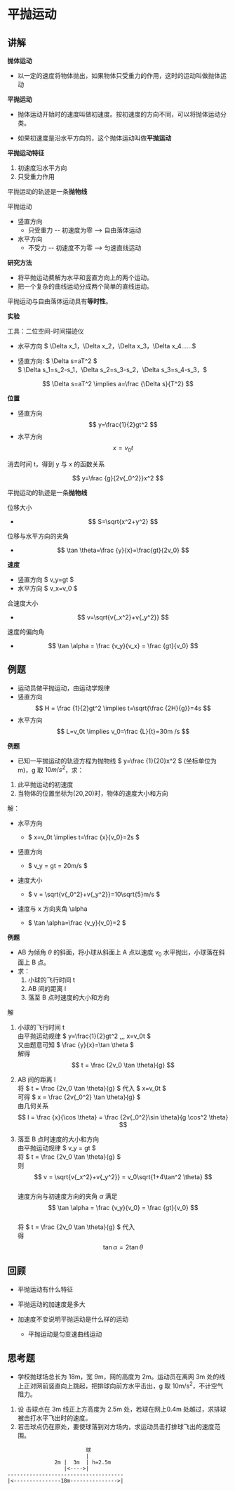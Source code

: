 # 平抛运动

## 讲解

**抛体运动**

- 以一定的速度将物体抛出，如果物体只受重力的作用，这时的运动叫做抛体运动

**平抛运动**

- 抛体运动开始时的速度叫做初速度。按初速度的方向不同，可以将抛体运动分类。

- 如果初速度是沿水平方向的，这个抛体运动叫做**平抛运动**

**平抛运动特征**

1. 初速度沿水平方向
1. 只受重力作用

平抛运动的轨迹是一条**抛物线**

平抛运动
- 竖直方向
  - 只受重力 -- 初速度为零 --> 自由落体运动
- 水平方向
  - 不受力 -- 初速度不为零 --> 匀速直线运动

**研究方法**

- 将平抛运动费解为水平和竖直方向上的两个运动。
- 把一个复杂的曲线运动分成两个简单的直线运动。

平抛运动与自由落体运动具有**等时性**。

**实验**

工具：二位空间-时间描迹仪

- 水平方向
$ \Delta x_1，\Delta x_2，\Delta x_3，\Delta x_4……$

- 竖直方向: $ \Delta s=aT^2 $  
$ \Delta s_1=s_2-s_1，\Delta s_2=s_3-s_2，\Delta s_3=s_4-s_3，$

$$ \Delta s=aT^2 \implies a=\frac {\Delta s}{T^2} $$

**位置**

- 竖直方向 $$ y=\frac{1}{2}gt^2 $$
- 水平方向 $$ x=v_0t $$

消去时间 t，得到 y 与 x 的函数关系

$$ y=\frac {g}{2v{_0^2}}x^2 $$

平抛运动的轨迹是一条**抛物线**

位移大小

- $$ S=\sqrt{x^2+y^2} $$

位移与水平方向的夹角

- $$ \tan \theta=\frac {y}{x}=\frac{gt}{2v_0} $$


**速度**

- 竖直方向 $ v_y=gt $
- 水平方向 $ v_x=v_0 $

合速度大小

- $$ v=\sqrt{v{_x^2}+v{_y^2}} $$

速度的偏向角

- $$ \tan \alpha = \frac {v_y}{v_x} = \frac {gt}{v_0} $$

## 例题

- 运动员做平抛运动，由运动学规律
- 竖直方向
$$ H = \frac {1}{2}gt^2 \implies t=\sqrt{\frac {2H}{g}}=4s $$
- 水平方向
$$ L=v_0t \implies v_0=\frac {L}{t}=30m /s $$

**例题**

- 已知一平抛运动的轨迹方程为抛物线 $ y=\frac {1}{20}x^2 $ (坐标单位为 m)，g 取 $10m/s^2$，求：
1. 此平抛运动的初速度
1. 当物体的位置坐标为(20,20)时，物体的速度大小和方向

解：
- 水平方向  
  - $ x=v_0t \implies t=\frac {x}{v_0}=2s $

- 竖直方向
  - $ v_y = gt = 20m/s $
- 速度大小
  - $ v = \sqrt{v{_0^2}+v{_y^2}}=10\sqrt{5}m/s $
- 速度与 x 方向夹角 \alpha
  - $ \tan \alpha=\frac {v_y}{v_0}=2 $

**例题**

- AB 为倾角 $\theta$ 的斜面，将小球从斜面上 A 点以速度 $v_0$ 水平抛出，小球落在斜面上 B 点。
- 求：
  1. 小球的飞行时间 t
  1. AB 间的距离 l
  1. 落至 B 点时速度的大小和方向

解
1. 小球的飞行时间 t  
由平抛运动规律 $ y=\frac{1}{2}gt^2 \,,\, x=v_0t $  
又由题意可知 $ \frac {y}{x}=\tan \theta $  
解得 $$ t = \frac {2v_0 \tan \theta}{g} $$

1. AB 间的距离 l  
将 $ t = \frac {2v_0 \tan \theta}{g} $ 代入 $ x=v_0t $  
可得 $ x = \frac {2v{_0^2} \tan \theta}{g} $  
由几何关系 $$ l = \frac {x}{\cos \theta} = \frac {2v{_0^2}\sin \theta}{g \cos^2 \theta} $$

1. 落至 B 点时速度的大小和方向  
由平抛运动规律 $ v_y = gt $  
将 $ t = \frac {2v_0 \tan \theta}{g} $  
则 $$ v = \sqrt{v{_x^2}+v{_y^2}} = v_0\sqrt{1+4\tan^2 \theta} $$  
速度方向与初速度方向的夹角 $\alpha$ 满足
$$ \tan \alpha = \frac {v_y}{v_0} = \frac {gt}{v_0} $$  
将 $ t = \frac {2v_0 \tan \theta}{g} $ 代入  
得 $$ \tan \alpha = 2\tan \theta $$

## 回顾

- 平抛运动有什么特征

- 平抛运动的加速度是多大

- 加速度不变说明平抛运动是什么样的运动
  - 平抛运动是匀变速曲线运动

## 思考题

- 学校抛球场总长为 18m，宽 9m，网的高度为 2m。运动员在离网 3m 处的线上正对网前竖直向上跳起，把排球向前方水平击出，g 取 10m/s<sup>2</sup>，不计空气阻力。
1. 设 击球点在 3m 线正上方高度为 2.5m 处，若球在网上0.4m 处越过，求排球被击打水平飞出时的速度。
1. 若击球点仍在原处，要使球落到对方场内，求运动员击打排球飞出的速度范围。

```
                         球
                         |
               2m |  3m  | h=2.5m
                  |<---->|
-------------------------------------
|<---------------18m--------------->|
```
